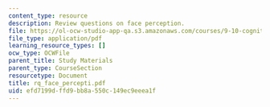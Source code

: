 ```yaml
---
content_type: resource
description: Review questions on face perception.
file: https://ol-ocw-studio-app-qa.s3.amazonaws.com/courses/9-10-cognitive-neuroscience-spring-2006/efd7199dffd9bb8a550c149ec9eeea1f_rq_face_percepti.pdf
file_type: application/pdf
learning_resource_types: []
ocw_type: OCWFile
parent_title: Study Materials
parent_type: CourseSection
resourcetype: Document
title: rq_face_percepti.pdf
uid: efd7199d-ffd9-bb8a-550c-149ec9eeea1f
---
```

